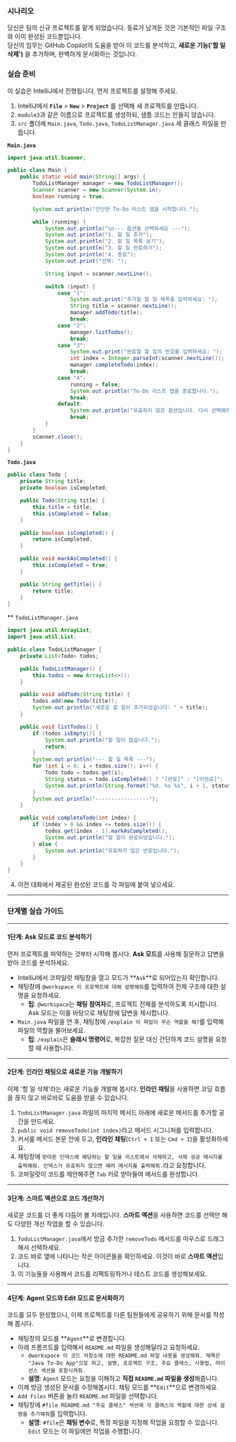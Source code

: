 ### 시나리오

당신은 팀의 신규 프로젝트를 맡게 되었습니다. 동료가 남겨둔 것은 기본적인 파일 구조와 이미 완성된 코드뿐입니다.   
당신의 임무는 GitHub Copilot의 도움을 받아 이 코드를 분석하고,  **새로운 기능('할 일 삭제')** 을 추가하며, 완벽하게 문서화하는 것입니다.  

### 실습 준비

이 실습은 IntelliJ에서 진행됩니다. 먼저 프로젝트를 설정해 주세요.

1.  IntelliJ에서 **`File`** >  **`New`**  >  **`Project`** 를 선택해 새 프로젝트를 만듭니다.
2.  `module3`과 같은 이름으로 프로젝트를 생성하되, 샘플 코드는 만들지 않습니다.
3.  `src` 폴더에 `Main.java`, `Todo.java`, `TodoListManager.java` 세 클래스 파일을 만듭니다.
     
**`Main.java`**
```java
import java.util.Scanner;

public class Main {
    public static void main(String[] args) {
        TodoListManager manager = new TodoListManager();
        Scanner scanner = new Scanner(System.in);
        boolean running = true;

        System.out.println("간단한 To-Do 리스트 앱을 시작합니다.");

        while (running) {
            System.out.println("\n--- 옵션을 선택하세요 ---");
            System.out.println("1. 할 일 추가");
            System.out.println("2. 할 일 목록 보기");
            System.out.println("3. 할 일 완료하기");
            System.out.println("4. 종료");
            System.out.print("선택: ");

            String input = scanner.nextLine();

            switch (input) {
                case "1":
                    System.out.print("추가할 할 일 제목을 입력하세요: ");
                    String title = scanner.nextLine();
                    manager.addTodo(title);
                    break;
                case "2":
                    manager.listTodos();
                    break;
                case "3":
                    System.out.print("완료할 할 일의 번호를 입력하세요: ");
                    int index = Integer.parseInt(scanner.nextLine());
                    manager.completeTodo(index);
                    break;
                case "4":
                    running = false;
                    System.out.println("To-Do 리스트 앱을 종료합니다.");
                    break;
                default:
                    System.out.println("유효하지 않은 옵션입니다. 다시 선택해주세요.");
                    break;
            }
        }
        scanner.close();
    }
}
```
**`Todo.java`**  
```java
public class Todo {
    private String title;
    private boolean isCompleted;

    public Todo(String title) {
        this.title = title;
        this.isCompleted = false;
    }

    public boolean isCompleted() {
        return isCompleted;
    }

    public void markAsCompleted() {
        this.isCompleted = true;
    }

    public String getTitle() {
        return title;
    }
}
```
** `TodoListManager.java`
```java
import java.util.ArrayList;
import java.util.List;

public class TodoListManager {
    private List<Todo> todos;

    public TodoListManager() {
        this.todos = new ArrayList<>();
    }

    public void addTodo(String title) {
        todos.add(new Todo(title));
        System.out.println("새로운 할 일이 추가되었습니다: " + title);
    }

    public void listTodos() {
        if (todos.isEmpty()) {
            System.out.println("할 일이 없습니다.");
            return;
        }
        System.out.println("--- 할 일 목록 ---");
        for (int i = 0; i < todos.size(); i++) {
            Todo todo = todos.get(i);
            String status = todo.isCompleted() ? "[완료]" : "[미완료]";
            System.out.println(String.format("%d. %s %s", i + 1, status, todo.getTitle()));
        }
        System.out.println("-----------------");
    }

    public void completeTodo(int index) {
        if (index > 0 && index <= todos.size()) {
            todos.get(index - 1).markAsCompleted();
            System.out.println("할 일이 완료되었습니다.");
        } else {
            System.out.println("유효하지 않은 번호입니다.");
        }
    }
}
```


  
4.  이전 대화에서 제공된 완성된 코드를 각 파일에 붙여 넣으세요.

---

### 단계별 실습 가이드

---

#### 1단계: Ask 모드로 코드 분석하기

먼저 프로젝트를 파악하는 것부터 시작해 봅시다. **Ask 모드**를 사용해 질문하고 답변을 받아 코드를 분석하세요.

* IntelliJ에서 코파일럿 채팅창을 열고 모드가 **`Ask`**로 되어있는지 확인합니다.
* 채팅창에 `@workspace 이 프로젝트에 대해 설명해줘`를 입력하여 전체 구조에 대한 설명을 요청하세요.
    * **팁**: `@workspace`는 **채팅 참여자**로, 프로젝트 전체를 분석하도록 지시합니다. Ask 모드는 이를 바탕으로 채팅창에 답변을 제시합니다.
* `Main.java` 파일을 연 후, 채팅창에 `/explain 이 파일이 무슨 역할을 해?`를 입력해 파일의 역할을 물어보세요.
    * **팁**: `/explain`은 **슬래시 명령어**로, 복잡한 질문 대신 간단하게 코드 설명을 요청할 때 사용합니다.

---

#### 2단계: 인라인 채팅으로 새로운 기능 개발하기

이제 '할 일 삭제'라는 새로운 기능을 개발해 봅시다. **인라인 채팅**을 사용하면 코딩 흐름을 끊지 않고 바로바로 도움을 받을 수 있습니다.

1.  `TodoListManager.java` 파일의 마지막 메서드 아래에 새로운 메서드를 추가할 공간을 만드세요.
2.  `public void removeTodo(int index)`라고 메서드 시그니처를 입력합니다.
3.  커서를 메서드 본문 안에 두고, **인라인 채팅**(`Ctrl + I` 또는 `Cmd + I`)을 활성화하세요.
4.  채팅창에 `받아온 인덱스에 해당하는 할 일을 리스트에서 삭제하고, 삭제 성공 메시지를 출력해줘. 인덱스가 유효하지 않으면 에러 메시지를 출력해줘.`라고 요청합니다.
5.  코파일럿이 코드를 제안해주면 `Tab` 키로 받아들여 메서드를 완성합니다.

---

#### 3단계: 스마트 액션으로 코드 개선하기

새로운 코드를 더 좋게 다듬어 볼 차례입니다. **스마트 액션**을 사용하면 코드를 선택만 해도 다양한 개선 작업을 할 수 있습니다.

1.  `TodoListManager.java`에서 방금 추가한 `removeTodo` 메서드를 마우스로 드래그해서 선택하세요.
2.  코드 바로 옆에 나타나는 작은 아이콘들을 확인하세요. 이것이 바로 **스마트 액션**입니다.
3.  이 기능들을 사용해서 코드를 리팩토링하거나 테스트 코드를 생성해보세요.

---

#### 4단계: Agent 모드와 Edit 모드로 문서화하기

코드를 모두 완성했으니, 이제 프로젝트를 다른 팀원들에게 공유하기 위해 문서를 작성해 봅시다.

* 채팅창의 모드를 **`Agent`**로 변경합니다.
* 아래 프롬프트를 입력해서 `README.md` 파일을 생성해달라고 요청하세요.
    * `@workspace 이 코드 저장소에 대한 README.md 파일 내용을 생성해줘. 제목은 "Java To-Do App"으로 하고, 설명, 프로젝트 구조, 주요 클래스, 사용법, 라이선스 섹션을 포함시켜줘.`
    * **설명**: `Agent` 모드는 요청을 이해하고 **직접 `README.md` 파일을 생성**해줍니다.
* 이제 방금 생성된 문서를 수정해봅시다. 채팅 모드를 **`Edit`**으로 변경하세요.
* `Add Files` 버튼을 눌러 `README.md` 파일을 선택합니다.
* 채팅창에 `#file README.md "주요 클래스" 섹션에 각 클래스의 역할에 대한 상세 설명을 추가해줘`를 입력합니다.
    * **설명**: `#file`은 **채팅 변수**로, 특정 파일을 지정해 작업을 요청할 수 있습니다. `Edit` 모드는 이 파일에만 작업을 수행합니다.
